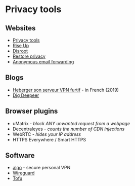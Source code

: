 # Privacy tools

## Websites

* [Privacy tools](https://www.privacytools.io/)
* [Rise Up](https://riseup.net/)
* [Disroot](https://disroot.org/en)
* [Restore privacy](https://restoreprivacy.com/)
* [Anonymous email forwarding](https://anonaddy.com/)

## Blogs 

* [Heberger son serveur VPN furtif](https://www.tandemonde.fr/2018/11/heberger-son-serveur-vpn-furtif/#tutoriel) - in French (2019)
* [Dig Deepeer](https://digdeeper.neocities.org/)

## Browser plugins

* uMatrix - _block ANY unwanted request from a webpage_
* Decentraleyes - _counts the number of CDN injections_
* WebRTC - _hides your IP address_
* HTTPS Everywhere / Smart HTTPS


## Software

* [algo](https://github.com/trailofbits/algo) - secure personal VPN
* [Wireguard]()
* [Tofu](https://www.tofuauth.com/)

